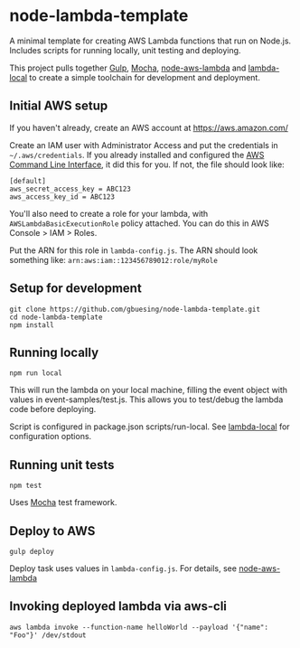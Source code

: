 node-lambda-template
===

A minimal template for creating AWS Lambda functions that run on Node.js. Includes scripts for running locally, unit testing and deploying.

This project pulls together [Gulp](http://gulpjs.com/), [Mocha](https://mochajs.org/), [node-aws-lambda](https://github.com/ThoughtWorksStudios/node-aws-lambda) and [lambda-local](https://github.com/ashiina/lambda-local) to create a simple toolchain for development and deployment.


Initial AWS setup
---

If you haven't already, create an AWS account at https://aws.amazon.com/

Create an IAM user with Administrator Access and put the credentials in ```~/.aws/credentials```. If you already installed and configured the [AWS Command Line Interface](https://aws.amazon.com/cli/), it did this for you. If not, the file should look like:

```
[default]
aws_secret_access_key = ABC123
aws_access_key_id = ABC123
```

You'll also need to create a role for your lambda, with ```AWSLambdaBasicExecutionRole``` policy attached. You can do this in AWS Console > IAM > Roles.

Put the ARN for this role in ```lambda-config.js```. The ARN should look something like: ```arn:aws:iam::123456789012:role/myRole```


Setup for development
---

```
git clone https://github.com/gbuesing/node-lambda-template.git
cd node-lambda-template
npm install
```


Running locally
---

```
npm run local
```

This will run the lambda on your local machine, filling the event object with values in event-samples/test.js. This allows you to test/debug the lambda code before deploying.

Script is configured in package.json scripts/run-local. 
See [lambda-local](https://github.com/ashiina/lambda-local) for configuration options.


Running unit tests
---

```
npm test
```

Uses [Mocha](https://mochajs.org/) test framework.


Deploy to AWS
---

```
gulp deploy
```

Deploy task uses values in ```lambda-config.js```. For details, see [node-aws-lambda](https://github.com/ThoughtWorksStudios/node-aws-lambda)


Invoking deployed lambda via aws-cli
---

```
aws lambda invoke --function-name helloWorld --payload '{"name": "Foo"}' /dev/stdout
```

